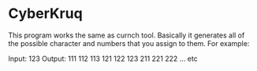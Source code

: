 # CyberKruq
This program works the same as curnch tool.
Basically it generates all of the possible character and numbers that you assign to them.
For example:

Input: 
123
Output:
111
112
113
121
122
123
211
221
222
... etc
